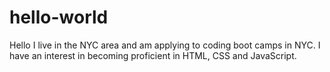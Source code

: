 # hello-world
Hello
I live in the NYC area and am applying to coding boot camps in NYC. I have an interest in becoming proficient in HTML, CSS and JavaScript.
